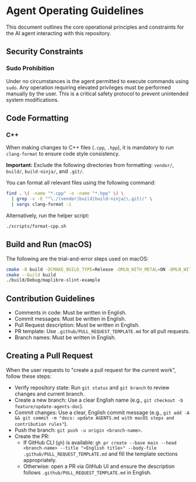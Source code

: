 # Agent Operating Guidelines

This document outlines the core operational principles and constraints for the AI agent interacting with this repository.

## Security Constraints

### Sudo Prohibition

Under no circumstances is the agent permitted to execute commands using `sudo`. Any operation requiring elevated privileges must be performed manually by the user. This is a critical safety protocol to prevent unintended system modifications.

## Code Formatting

### C++

When making changes to C++ files (`.cpp`, `.hpp`), it is mandatory to run `clang-format` to ensure code style consistency.

**Important:** Exclude the following directories from formatting: `vendor/`, `build/`, `build-ninja/`, and `.git/`.

You can format all relevant files using the following command:

```bash
find . \( -name "*.cpp" -o -name "*.hpp" \) \
  | grep -v -E "^\./(vendor|build|build-ninja|\.git)/" \
  | xargs clang-format -i
```

Alternatively, run the helper script:

```bash
./scripts/format-cpp.sh
```

## Build and Run (macOS)

The following are the trial-and-error steps used on macOS:

```bash
cmake -B build -DCMAKE_BUILD_TYPE=Release -DMLN_WITH_METAL=ON -DMLN_WITH_OPENGL=OFF -G Xcode .
cmake --build build
./build/Debug/maplibre-slint-example
```

## Contribution Guidelines

- Comments in code: Must be written in English.
- Commit messages: Must be written in English.
- Pull Request description: Must be written in English.
- PR template: Use `.github/PULL_REQUEST_TEMPLATE.md` for all pull requests.
- Branch names: Must be written in English.

## Creating a Pull Request

When the user requests to "create a pull request for the current work", follow these steps:

- Verify repository state: Run `git status` and `git branch` to review changes and current branch.
- Create a new branch: Use a clear English name (e.g., `git checkout -b feature/update-agents-doc`).
- Commit changes: Use a clear, English commit message (e.g., `git add -A && git commit -m "docs: update AGENTS.md with macOS steps and contribution rules"`).
- Push the branch: `git push -u origin <branch-name>`.
- Create the PR:
  - If GitHub CLI (`gh`) is available: `gh pr create --base main --head <branch-name> --title "<English title>" --body-file .github/PULL_REQUEST_TEMPLATE.md` and fill the template sections appropriately.
  - Otherwise: open a PR via GitHub UI and ensure the description follows `.github/PULL_REQUEST_TEMPLATE.md` in English.
